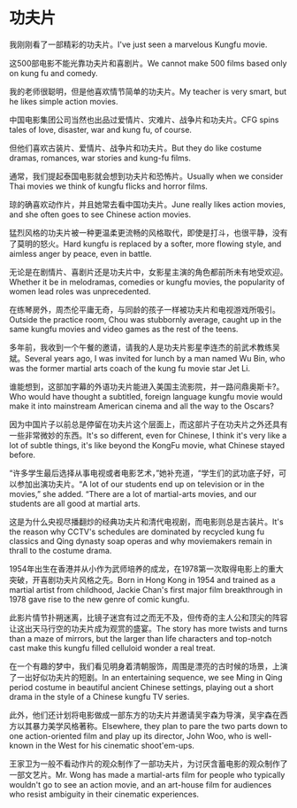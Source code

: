 # 功夫片

<p><span class="chinese">我刚刚看了一部精彩的功夫片。</span><span class="english">I've just seen a marvelous Kungfu movie.</span></p>

<p><span class="chinese">这500部电影不能光靠功夫片和喜剧片。</span><span class="english">We cannot make 500 films based only on kung fu and comedy.</span></p>

<p><span class="chinese">我的老师很聪明，但是他喜欢情节简单的功夫片。</span><span class="english">My teacher is very smart, but he likes simple action movies.</span></p>

<p><span class="chinese">中国电影集团公司当然也出品过爱情片、灾难片、战争片和功夫片。</span><span class="english">CFG spins tales of love, disaster, war and kung fu, of course.</span></p>

<p><span class="chinese">但他们喜欢古装片、爱情片、战争片和功夫片。</span><span class="english">But they do like costume dramas, romances, war stories and kung-fu films.</span></p>

<p><span class="chinese">通常，我们提起泰国电影就会想到功夫片和恐怖片。</span><span class="english">Usually when we consider Thai movies we think of kungfu flicks and horror films.</span></p>

<p><span class="chinese">琼的确喜欢动作片，并且她常去看中国功夫片。</span><span class="english">June really likes action movies, and she often goes to see Chinese action movies.</span></p>

<p><span class="chinese">猛烈风格的功夫片被一种更温柔更流畅的风格取代，即使是打斗，也很平静，没有了莫明的怒火。</span><span class="english">Hard kungfu is replaced by a softer, more flowing style, and aimless anger by peace, even in battle.</span></p>

<p><span class="chinese">无论是在剧情片、喜剧片还是功夫片中，女影星主演的角色都前所未有地受欢迎。</span><span class="english">Whether it be in melodramas, comedies or kungfu movies, the popularity of women lead roles was unprecedented.</span></p>

<p><span class="chinese">在练琴房外，周杰伦平庸无奇，与同龄的孩子一样被功夫片和电视游戏所吸引。</span><span class="english">Outside the practice room, Chou was stubbornly average, caught up in the same kungfu movies and video games as the rest of the teens.</span></p>

<p><span class="chinese">多年前，我收到一个午餐的邀请，请我的人是功夫片影星李连杰的前武术教练吴斌。</span><span class="english">Several years ago, I was invited for lunch by a man named Wu Bin, who was the former martial arts coach of the kung fu movie star Jet Li.</span></p>

<p><span class="chinese">谁能想到，这部加字幕的外语功夫片能进入美国主流影院，并一路问鼎奥斯卡?。</span><span class="english">Who would have thought a subtitled, foreign language kungfu movie would make it into mainstream American cinema and all the way to the Oscars?</span></p>

<p><span class="chinese">因为中国片子以前总是停留在功夫片这个层面上，而这部片子在功夫片之外还具有一些非常微妙的东西。</span><span class="english">It's so different, even for Chinese, I think it's very like a lot of  subtle things, it's like beyond the KongFu movie, what Chinese stayed before.</span></p>

<p><span class="chinese">“许多学生最后选择从事电视或者电影艺术，”她补充道，“学生们的武功底子好，可以参加出演功夫片。</span><span class="english">“A lot of our students end up on television or in the movies,” she added. “There are a lot of martial-arts movies, and our students are all good at martial arts.</span></p>

<p><span class="chinese">这是为什么央视尽播翻炒的经典功夫片和清代电视剧，而电影则总是古装片。</span><span class="english">It's the reason why CCTV's schedules are dominated by recycled kung fu classics and Qing dynasty soap operas and why moviemakers remain in thrall to the costume drama.</span></p>

<p><span class="chinese">1954年出生在香港并从小作为武师培养的成龙，在1978第一次取得电影上的重大突破，开喜剧功夫片风格之先。</span><span class="english">Born in Hong Kong in 1954 and trained as a martial artist from childhood, Jackie Chan's first major film breakthrough in 1978 gave rise to the new genre of comic kungfu.</span></p>

<p><span class="chinese">此影片情节扑朔迷离，比镜子迷宫有过之而无不及，但传奇的主人公和顶尖的阵容让这出天马行空的功夫片成为观赏的盛宴。</span><span class="english">The story has more twists and turns than a maze of mirrors, but the larger than life characters and top-notch cast make this kungfu filled celluloid wonder a real treat.</span></p>

<p><span class="chinese">在一个有趣的梦中，我们看见明身着清朝服饰，周围是漂亮的古时候的场景，上演了一出好似功夫片的短剧。</span><span class="english">In an entertaining sequence, we see Ming in Qing period costume in beautiful ancient Chinese settings, playing out a short drama in the style of a Chinese kungfu TV series.</span></p>

<p><span class="chinese">此外，他们还计划将电影做成一部东方的功夫片并邀请吴宇森为导演，吴宇森在西方以其暴力美学风格著称。</span><span class="english">Elsewhere, they plan to pare the two parts down to one action-oriented film and play up its director, John Woo, who is well-known in the West for his cinematic shoot'em-ups.</span></p>

<p><span class="chinese">王家卫为一般不看动作片的观众制作了一部功夫片，为讨厌含蓄电影的观众制作了一部文艺片。</span><span class="english">Mr. Wong has made a martial-arts film for people who typically wouldn't go to see an action movie, and an art-house film for audiences who resist ambiguity in their cinematic experiences.</span></p>


